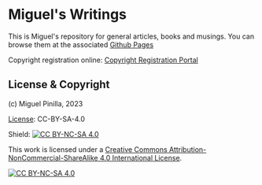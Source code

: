 # Miguel's Writings

This is Miguel's repository for general articles, books and musings. You can browse them at the associated [Github Pages](https://jmpicnic.github.io/obsidian-docs/)

Copyright registration online: [Copyright Registration Portal](https://www.copyright.gov/registration/)

## License & Copyright

(c) Miguel Pinilla, 2023

[License](https://github.com/jmpicnic/obsidian-docs/blob/main/LICENSE): CC-BY-SA-4.0

Shield: [![CC BY-NC-SA 4.0][cc-by-nc-sa-shield]][cc-by-nc-sa]

This work is licensed under a
[Creative Commons Attribution-NonCommercial-ShareAlike 4.0 International License][cc-by-nc-sa].

[![CC BY-NC-SA 4.0][cc-by-nc-sa-image]][cc-by-nc-sa]

[cc-by-nc-sa]: http://creativecommons.org/licenses/by-nc-sa/4.0/
[cc-by-nc-sa-image]: https://licensebuttons.net/l/by-nc-sa/4.0/88x31.png
[cc-by-nc-sa-shield]: https://img.shields.io/badge/License-CC%20BY--NC--SA%204.0-lightgrey.svg
